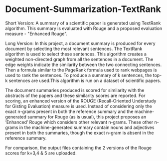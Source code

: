 # Document-Summarization-TextRank

Short Version: A summary of a scientific paper is generated using TextRank algorithm. This summary is evaluated with Rouge and a proposed evaluation measure - "Enhanced Rouge". 

Long Version:
In this project, a document summary is produced for every document by
selecting the most relevant sentences. The TextRank algorithm is used to select these sentences. This
algorithm creates a weighted non-directed graph from all the sentences in a document. The edge
weights indicate the similarity between the two connecting sentences. Then a formula similar to the
PageRank formula used to rank webpages is used to rank the sentences. To produce a summary of k sentences,
the top-k sentences are used.This algorithm is run on a dataset of scientific papers.

The document summaries produced is scored for similarity with the abstracts of the papers and these
similarity scores are reported. For scoring, an enhanced version of the
ROUGE (Recall-Oriented Understudy for Gisting Evaluation) measure is used. Instead of considering only
the exact n-grams present in both the reference summary and the machine-generated summary for Rouge (as is
usual), this project proposes an ‘Enhanced’ Rouge which considers other relevant n-grams. 
These other n-grams in the machine-generated summary contain nouns and adjectives present in both the summaries,
though the exact n-gram is absent in the reference summary.
 
For comparison, the output files containing the 2 versions of the Rouge scores for k=3,4 & 5 are uploaded.
